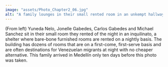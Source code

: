 ```yaml
---
image: "assets/Photo_Chapter2_06.jpg"
alt: "A family lounges in their small rented room in an unkempt hallway"
---
```

(From left) Yuneda Nelo, Jonelle Gabedes, Carlos Gabedes and Michael Sanchez sit in their small room they rented of the night in an inquilinato, a shelter where bare-bone furnished rooms are rented on a nightly basis. The building has dozens of rooms that are on a first-come, first-serve basis and are often destinations for Venezuelan migrants at night with no cheaper alternative. This family arrived in Medellín only ten days before this photo was taken.
